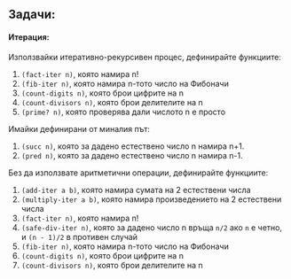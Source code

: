 ## Задачи:
#### Итерация:
Използвайки итеративно-рекурсивен процес, дефинирайте функциите:
1. `(fact-iter n)`, която намира n!
1. `(fib-iter n)`, която намира n-тото число на Фибоначи
1. `(count-digits n)`, която брои цифрите на n
1. `(count-divisors n)`, която брои делителите на n
1. `(prime? n)`, която проверява дали числото n е просто

Имайки дефинирани от миналия път:
1. `(succ n)`, която за дадено естествено число n намира n+1.
1. `(pred n)`, която за дадено естествено число n намира n-1.

Без да използвате аритметични операции, дефинирайте функциите:
1. `(add-iter a b)`, която намира сумата на 2 естествени числа
1. `(multiply-iter a b)`, която намира произведението на 2 естествени числа
1. `(fact-iter n)`, която намира n!
1. `(safe-div-iter n)`, която за дадено число n връща `n/2` ако `n` е четно, и `(n - 1)/2` в противен случай
1. `(fib-iter n)`, която намира n-тото число на Фибоначи
1. `(count-digits n)`, която брои цифрите на n
1. `(count-divisors n)`, която брои делителите на n
